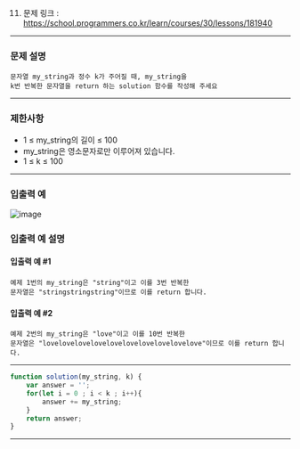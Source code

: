 11. 문제 링크 : https://school.programmers.co.kr/learn/courses/30/lessons/181940
---
### 문제 설명
~~~
문자열 my_string과 정수 k가 주어질 때, my_string을 
k번 반복한 문자열을 return 하는 solution 함수를 작성해 주세요
~~~
---
### 제한사항

- 1 ≤ my_string의 길이 ≤ 100
- my_string은 영소문자로만 이루어져 있습니다.
- 1 ≤ k ≤ 100
---
### 입출력 예
![image](https://github.com/Leejinuk123/ProgrammersCodingTest/assets/50895677/a5c428d2-8eaf-4d09-b1c6-ed9db6018437)

### 입출력 예 설명
#### 입출력 예 #1
~~~
예제 1번의 my_string은 "string"이고 이를 3번 반복한
문자열은 "stringstringstring"이므로 이를 return 합니다.
~~~
#### 입출력 예 #2
~~~
예제 2번의 my_string은 "love"이고 이를 10번 반복한
문자열은 "lovelovelovelovelovelovelovelovelovelove"이므로 이를 return 합니다.
~~~
---
~~~js
function solution(my_string, k) {
    var answer = '';
    for(let i = 0 ; i < k ; i++){
        answer += my_string;
    }
    return answer;
}
~~~
---
